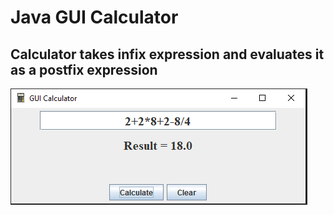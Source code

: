 # Java GUI Calculator

## Calculator takes infix expression and evaluates it as a postfix expression

![Image of GUI Calculator](./calc.png)
